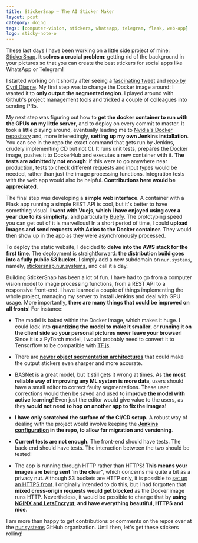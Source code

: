 ```yaml
---
title: StickerSnap — The AI Sticker Maker
layout: post
category: doing
tags: [computer-vision, stickers, whatsapp, telegram, flask, web-app]
logo: sticky-note-o
---
```


These last days I have been working on a little side project of mine: [StickerSnap](http://stickersnap.nur.systems). **It solves a crucial problem**: getting rid of the background in your pictures so that you can create the best stickers for social apps like WhatsApp or Telegram!

I started working on it shortly after seeing a [fascinating tweet](https://twitter.com/cyrildiagne/status/1256916982764646402) and [repo by Cyril Diagne](https://github.com/cyrildiagne/BASNet-http). My first step was to change the Docker image around: I wanted it to **only output the segmented region**. I played around with Github's project management tools and tricked a couple of colleagues into sending PRs. 

My next step was figuring out how to **get the docker container to run with the GPUs on my little server**, and to deploy on every commit to master. It took a little playing around, eventually leading me to [Nvidia's Docker repository](https://github.com/NVIDIA/nvidia-docker) and, more interestingly, **setting up my own Jenkins installation**. You can see in the repo the exact command that gets run by Jenkins, crudely implementing CD but not CI. It runs unit tests, prepares the Docker image, pushes it to DockerHub and executes a new container with it. **The tests are admittedly not enough**: if this were to go anywhere near production, tests to check different requests and input types would be needed, rather than just the image processing functions. Integration tests with the web app would also be helpful. **Contributions here would be appreciated.**

The final step was developing a **simple web interface**. A container with a Flask app running a simple REST API is cool, but it's better to have something visual. **I went with Vuejs, which I have enjoyed using over a year due to its simplicity**, and particularly [Buefy](https://buefy.org). The prototyping speed you can get out of it is marvellous! In a short period of time, I could **upload images and send requests with Axios to the Docker container**. They would then show up in the app as they were asynchronously processed. 

To deploy the static website, I decided to **delve into the AWS stack for the first time**. The deployment is straightforward: **the distribution build goes into a fully public S3 bucket**. I simply add a new subdomain on `nur.systems`, namely, [stickersnap.nur.systems](http://stickersnap.nur.systems/), and call it a day. 

Building StickerSnap has been a lot of fun. I have had to go from a computer vision model to image processing functions, from a REST API to a responsive front-end. I have learned a couple of things implementing the whole project, managing my server to install Jenkins and deal with GPU usage. More importantly, **there are many things that could be improved on all fronts**! For instance:

* The model is baked within the Docker image, which makes it huge. I could look into **quantizing the model to make it smaller**, or **running it on the client side so your personal pictures never leave your browser**! Since it is a PyTorch model, I would probably need to convert it to Tensorflow to be compatible with [TF.js](https://www.tensorflow.org/js).

* There are **[newer object segmentation architectures](https://twitter.com/cyrildiagne/status/1257572501753864192?s=20)** that could make the output stickers even sharper and more accurate.

* BASNet is a great model, but it still gets it wrong at times. As **the most reliable way of improving any ML system is more data**, users should have a small editor to correct faulty segmentations. These user corrections would then be saved and used to **improve the model with active learning**! Even just the editor would give value to the users, as they **would not need to hop on another app to fix the images**!

* **I have only scratched the surface of the CI/CD setup.** A robust way of dealing with the project would involve keeping the **[Jenkins configuration](https://medium.com/slalom-build/automatically-generating-jenkins-jobs-d30d4b0a2b49) in the repo, to allow for migration and versioning**. 

* **Current tests are not enough.** The front-end should have tests. The back-end should have tests. The interaction between the two should be tested! 

* The app is running through HTTP rather than HTTPS! **This means your images are being sent 'in the clear'**, which concerns me quite a bit as a privacy nut. Although S3 buckets are HTTP only, it is possible to [set up an HTTPS front](https://levelup.gitconnected.com/deploying-vue-js-to-aws-with-https-and-a-custom-domain-name-3ae1f79fe188). I originally intended to do this, but I had forgotten that **mixed cross-origin requests would get blocked** as the Docker image runs HTTP. Nevertheless, it would be possible to change that by **using [NGINX and LetsEncrypt](https://github.com/smallwat3r/docker-nginx-gunicorn-flask-letsencrypt), and have everything beautiful, HTTPS and nice.** 

I am more than happy to get contributions or comments on the repos over at the [nur.systems](https://github.com/nur-systems) GitHub organization. Until then, let's get these stickers rolling!


